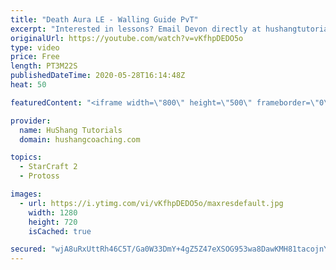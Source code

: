 ```yaml
---
title: "Death Aura LE - Walling Guide PvT"
excerpt: "Interested in lessons? Email Devon directly at hushangtutorials@outlook.com ------------------------------------------------------------------------------------------------------- Want to support HuShang Tutorials directly? Patreon is a website where you can contribute a monthly donation that will help"
originalUrl: https://youtube.com/watch?v=vKfhpDEDO5o
type: video
price: Free
length: PT3M22S
publishedDateTime: 2020-05-28T16:14:48Z
heat: 50

featuredContent: "<iframe width=\"800\" height=\"500\" frameborder=\"0\" src=\"https://www.youtube.com/embed/vKfhpDEDO5o\" allow=\"accelerometer; autoplay; encrypted-media; gyroscope; picture-in-picture\" allowfullscreen></iframe>"

provider:
  name: HuShang Tutorials
  domain: hushangcoaching.com

topics:
  - StarCraft 2
  - Protoss

images:
  - url: https://i.ytimg.com/vi/vKfhpDEDO5o/maxresdefault.jpg
    width: 1280
    height: 720
    isCached: true

secured: "wjA8uRxUttRh46C5T/Ga0W33DmY+4gZ5Z47eXSOG953wa8DawKMH81tacojnY0fsucHK3Z4UOOnn9lIFzaHZ+kVdt9uJ8lRZ7TautMOUEfbCCh1D8Heji1IUHTjNU4KoO4uJiK56JxQNdD0UjuThLIlss8j3E8rzp2hTdA4Sa4vzVRrT+1x/NODw18pX6hoxxlMZ6stjNxq95BA4etMgzujXNuutNbJzfSB+tbBSpYw27t3U1VzA5iidUdjceoDu9lnJfupPLd4AT81F6ha5FNTnLkqGkIK3THbBiNrym1NxhMIIhgIMU6b2iKWx4H2XJPKez6eqCEmdcU0If3sOU3uRGR9lfgBpyL8WBW9vGPvA97+aofwyWBX1Kp7aPoLbzqSDyQ+xRxEor6FTnPJMflzYZRhAyslmEVltizBFF2k=;iF0Y1ZslSgKLCZSqi+TVqQ=="
---
```


